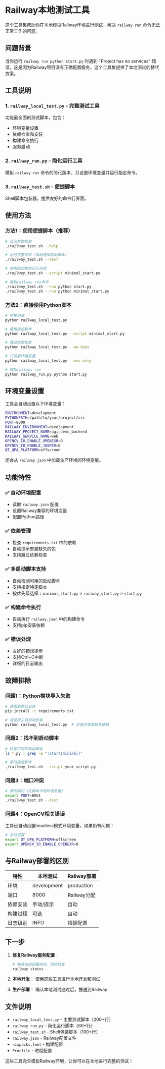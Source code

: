 # Railway本地测试工具

这个工具集帮助你在本地模拟Railway环境进行测试，解决 `railway run` 命令无法正常工作的问题。

## 问题背景

当你运行 `railway run python start.py` 时遇到 "Project has no services" 错误，这是因为Railway项目没有正确配置服务。这个工具集提供了本地测试的替代方案。

## 工具说明

### 1. `railway_local_test.py` - 完整测试工具
功能最全面的测试脚本，包含：
- 环境变量设置
- 依赖检查和安装
- 构建命令执行
- 服务启动

### 2. `railway_run.py` - 简化运行工具
模拟 `railway run` 命令的简化版本，只设置环境变量并运行指定命令。

### 3. `railway_test.sh` - 便捷脚本
Shell脚本包装器，提供友好的命令行界面。

## 使用方法

### 方法1：使用便捷脚本（推荐）

```bash
# 显示帮助信息
./railway_test.sh --help

# 运行完整测试（自动选择启动脚本）
./railway_test.sh --test

# 使用指定脚本运行测试
./railway_test.sh --script minimal_start.py

# 模拟railway run命令
./railway_test.sh --run python start.py
./railway_test.sh --run python minimal_start.py
```

### 方法2：直接使用Python脚本

```bash
# 完整测试
python railway_local_test.py

# 使用指定脚本
python railway_local_test.py --script minimal_start.py

# 跳过依赖检查
python railway_local_test.py --no-deps

# 只设置环境变量
python railway_local_test.py --env-only

# 模拟railway run
python railway_run.py python start.py
```

## 环境变量设置

工具会自动设置以下环境变量：

```bash
ENVIRONMENT=development
PYTHONPATH=/path/to/your/project/src
PORT=8000
RAILWAY_ENVIRONMENT=development
RAILWAY_PROJECT_NAME=agi_demo_backend
RAILWAY_SERVICE_NAME=web
OPENCV_IO_ENABLE_OPENEXR=0
OPENCV_IO_ENABLE_JASPER=0
QT_QPA_PLATFORM=offscreen
```

还会从 `railway.json` 中加载生产环境的环境变量。

## 功能特性

### ✅ 自动环境配置
- 读取 `railway.json` 配置
- 设置Railway兼容的环境变量
- 配置Python路径

### ✅ 依赖管理
- 检查 `requirements.txt` 中的依赖
- 自动提示安装缺失的包
- 支持跳过依赖检查

### ✅ 多启动脚本支持
- 自动检测可用的启动脚本
- 支持指定特定脚本
- 按优先级选择：`minimal_start.py` > `railway_start.py` > `start.py`

### ✅ 构建命令执行
- 自动执行 `railway.json` 中的构建命令
- 支持pip安装依赖

### ✅ 错误处理
- 友好的错误提示
- 支持Ctrl+C中断
- 详细的日志输出

## 故障排除

### 问题1：Python模块导入失败
```bash
# 确保依赖已安装
pip install -r requirements.txt

# 或使用工具自动安装
python railway_local_test.py  # 会提示安装缺失依赖
```

### 问题2：找不到启动脚本
```bash
# 检查可用的启动脚本
ls *.py | grep -E "(start|minimal)"

# 手动指定脚本
./railway_test.sh --script your_script.py
```

### 问题3：端口冲突
```bash
# 修改端口（在脚本中或环境变量）
export PORT=8001
./railway_test.sh --test
```

### 问题4：OpenCV相关错误
工具已自动设置headless模式环境变量，如果仍有问题：
```bash
# 手动设置
export QT_QPA_PLATFORM=offscreen
export OPENCV_IO_ENABLE_OPENEXR=0
```

## 与Railway部署的区别

| 特性 | 本地测试 | Railway部署 |
|------|----------|-------------|
| 环境 | development | production |
| 端口 | 8000 | Railway分配 |
| 依赖安装 | 手动/提示 | 自动 |
| 构建过程 | 可选 | 自动 |
| 日志级别 | INFO | 根据配置 |

## 下一步

1. **修复Railway服务配置**：
   ```bash
   # 等待当前部署完成，然后检查
   railway status
   ```

2. **本地开发**：
   使用这些工具进行本地开发和测试

3. **生产部署**：
   确认本地测试通过后，推送到Railway

## 文件说明

- `railway_local_test.py` - 主要测试脚本（200+行）
- `railway_run.py` - 简化运行脚本（60+行）
- `railway_test.sh` - Shell包装脚本（100+行）
- `railway.json` - Railway配置文件
- `nixpacks.toml` - 构建配置
- `Procfile` - 进程配置

这些工具完全模拟Railway环境，让你可以在本地进行完整的测试！ 